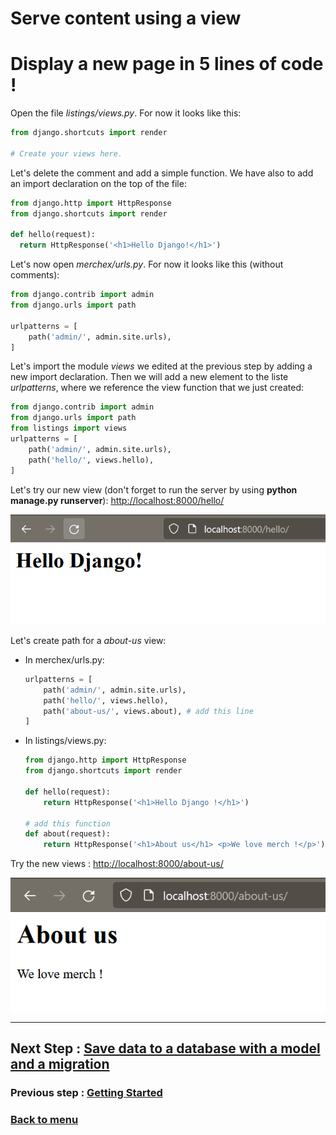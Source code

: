 # Serve content using a view

# Display a new page in 5 lines of code !

Open the file *listings/views.py*. For now it looks like this:
```python
from django.shortcuts import render

# Create your views here.
```

Let's delete the comment and add a simple function. We have also to add an import declaration on the top of the file:
```python
from django.http import HttpResponse
from django.shortcuts import render

def hello(request):
  return HttpResponse('<h1>Hello Django!</h1>')
```

Let's now open *merchex/urls.py*. For now it looks like this (without comments):
```python
from django.contrib import admin
from django.urls import path

urlpatterns = [
    path('admin/', admin.site.urls),
]
```

Let's import the module *views* we edited at the previous step by adding a new import declaration. Then we will add a new element to the liste *urlpatterns*, where we reference the view function that we just created:
```python
from django.contrib import admin
from django.urls import path
from listings import views
urlpatterns = [
    path('admin/', admin.site.urls),
    path('hello/', views.hello),
]
```

Let's try our new view (don't forget to run the server by using **python manage.py runserver**): [http://localhost:8000/hello/](http://localhost:8000/hello/)

![Hello Django! page](./images/helloDjangoPage.PNG)

Let's create path for a *about-us* view:
- In merchex/urls.py:
  ```python
  urlpatterns = [
      path('admin/', admin.site.urls),
      path('hello/', views.hello),
      path('about-us/', views.about), # add this line
  ]
  ```
- In listings/views.py:
  ```python
  from django.http import HttpResponse
  from django.shortcuts import render

  def hello(request):
      return HttpResponse('<h1>Hello Django !</h1>')

  # add this function
  def about(request):
      return HttpResponse('<h1>About us</h1> <p>We love merch !</p>')
  ```

Try the new views : [http://localhost:8000/about-us/](http://localhost:8000/about-us/)

![about-us page](./images/about-usPage.PNG)

---

## Next Step : [Save data to a database with a model and a migration](./model_migration.md#save-data-to-a-database-with-a-model-and-a-migration)
### Previous step : [Getting Started](./getting_started.md#getting-started)
### [Back to menu](../README.md#django-tutorial)